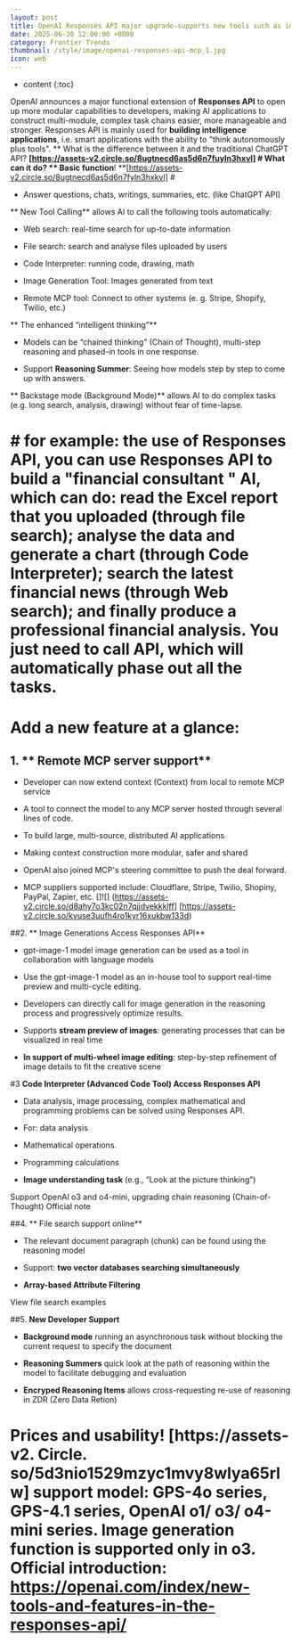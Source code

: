 ```yaml
---
layout: post
title: OpenAI Responses API major upgrade-supports new tools such as image generation, code interpreter, remote MCP
date: 2025-06-30 12:00:00 +0800
category: Frontier Trends
thumbnail: /style/image/openai-responses-api-mcp_1.jpg
icon: web
---
```

* content
{:toc}

OpenAI announces a major functional extension of **Responses API** to open up more modular capabilities to developers, making AI applications to construct multi-module, complex task chains easier, more manageable and stronger. Responses API is mainly used for **building intelligence applications**, i.e. smart applications with the ability to "think autonomously plus tools". **  What is the difference between it and the traditional ChatGPT API? **[https://assets-v2.circle.so/8ugtnecd6as5d6n7fuyln3hxvl] # What can it do? ** Basic function**! **[https://assets-v2.circle.so/8ugtnecd6as5d6n7fyln3hxkvl] #

- Answer questions, chats, writings, summaries, etc. (like ChatGPT API)

** New Tool Calling** allows AI to call the following tools automatically:

-  Web search: real-time search for up-to-date information

-  File search: search and analyse files uploaded by users

- Code Interpreter: running code, drawing, math

-  Image Generation Tool: Images generated from text

- Remote MCP tool: Connect to other systems (e. g. Stripe, Shopify, Twilio, etc.)

** The enhanced “intelligent thinking”**

- Models can be “chained thinking” (Chain of Thought), multi-step reasoning and phased-in tools in one response.

- Support **Reasoning Summer**: Seeing how models step by step to come up with answers.

** Backstage mode (Background Mode)** allows AI to do complex tasks (e.g. long search, analysis, drawing) without fear of time-lapse.

# # for example: the use of Responses API, you can use Responses API to build a "financial consultant " AI, which can do: read the Excel report that you uploaded (through file search); analyse the data and generate a chart (through Code Interpreter); search the latest financial news (through Web search); and finally produce a professional financial analysis. You just need to call API, which will automatically phase out all the tasks.

#  Add a new feature at a glance:

## 1.  ** Remote MCP server support**

- Developer can now extend context (Context) from local to remote MCP service

- A tool to connect the model to any MCP server hosted through several lines of code.

- To build large, multi-source, distributed AI applications

- Making context construction more modular, safer and shared

- OpenAI also joined MCP's steering committee to push the deal forward.

- MCP suppliers supported include: Cloudflare, Stripe, Twilio, Shopiny, PayPal, Zapier, etc. []![] (https://assets-v2.circle.so/d8ahy7o3kc02n7qjjdvekkklff] [https://assets-v2.circle.so/kvuse3uufh4ro1kyr16xukbw133d)

##2.  ** Image Generations Access Responses API**

- gpt-image-1 model image generation can be used as a tool in collaboration with language models

- Use the gpt-image-1 model as an in-house tool to support real-time preview and multi-cycle editing.

- Developers can directly call for image generation in the reasoning process and progressively optimize results.

- Supports **stream preview of images**: generating processes that can be visualized in real time

- **In support of multi-wheel image editing**: step-by-step refinement of image details to fit the creative scene

#3  **Code Interpreter (Advanced Code Tool) Access Responses API**

- Data analysis, image processing, complex mathematical and programming problems can be solved using Responses API.

- For: data analysis

- Mathematical operations.

- Programming calculations

- **Image understanding task** (e.g., “Look at the picture thinking”)

Support OpenAI o3 and o4-mini, upgrading chain reasoning (Chain-of-Thought)  Official note

##4.  ** File search support online**

- The relevant document paragraph (chunk) can be found using the reasoning model

- Support: **two vector databases searching simultaneously**

- **Array-based Attribute Filtering**

View file search examples

##5. **New Developer Support**

- **Background mode** running an asynchronous task without blocking the current request to specify the document

- **Reasoning Summers** quick look at the path of reasoning within the model to facilitate debugging and evaluation

- **Encryped Reasoning Items** allows cross-requesting re-use of reasoning in ZDR (Zero Data Retion)

#  Prices and usability! [https://assets-v2. Circle. so/5d3nio1529mzyc1mvy8wlya65rlw] support model: GPS-4o series, GPS-4.1 series, OpenAI o1/ o3/ o4-mini series. Image generation function is supported only in o3. Official introduction: https://openai.com/index/new-tools-and-features-in-the-responses-api/